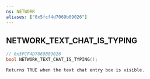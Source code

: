 ```yaml
---
ns: NETWORK
aliases: ["0x5fcf4d7069b09026"]
---
```

## NETWORK_TEXT_CHAT_IS_TYPING

```c
// 0x5FCF4D7069B09026
bool NETWORK_TEXT_CHAT_IS_TYPING();
```

```
Returns TRUE when the text chat entry box is visible.
```
